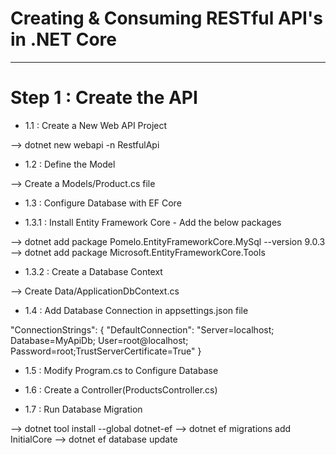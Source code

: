 # Creating & Consuming RESTful API's in .NET Core
---------------------------------------------------

# Step 1 : Create the API

* 1.1 : Create a New Web API Project

--> dotnet new webapi -n RestfulApi

* 1.2 : Define the Model

--> Create a Models/Product.cs file

* 1.3 : Configure Database with EF Core

* 1.3.1 : Install Entity Framework Core - Add the below packages

--> dotnet add package Pomelo.EntityFrameworkCore.MySql --version 9.0.3
--> dotnet add package Microsoft.EntityFrameworkCore.Tools

* 1.3.2 : Create a Database Context

--> Create Data/ApplicationDbContext.cs

* 1.4 : Add Database Connection in appsettings.json file

"ConnectionStrings": {
    "DefaultConnection": "Server=localhost; Database=MyApiDb; User=root@localhost; Password=root;TrustServerCertificate=True"
}


* 1.5 : Modify Program.cs to Configure Database

* 1.6 : Create a Controller(ProductsController.cs)

* 1.7 : Run Database Migration

--> dotnet tool install --global dotnet-ef
--> dotnet ef migrations add InitialCore
--> dotnet ef database update

